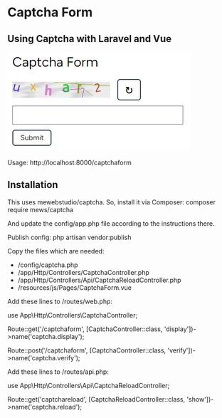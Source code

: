 # Captcha Form

## Using Captcha with Laravel and Vue

![Captcha Form](/gitimages/captchaform01.png)

Usage: http://localhost:8000/captchaform

## Installation

This uses mewebstudio/captcha. So, install it via Composer:
composer require mews/captcha

And update the config/app.php file according to the instructions there.

Publish config:
php artisan vendor:publish

Copy the files which are needed:
- /config/captcha.php
- /app/Http/Controllers/CaptchaController.php
- /app/Http/Controllers/Api/CaptchaReloadController.php
- /resources/js/Pages/CaptchaForm.vue

Add these lines to /routes/web.php:

use App\Http\Controllers\CaptchaController;

Route::get('/captchaform', [CaptchaController::class, 'display'])->name('captcha.display');

Route::post('/captchaform', [CaptchaController::class, 'verify'])->name('captcha.verify');


Add these lines to /routes/api.php:

use App\Http\Controllers\Api\CaptchaReloadController;

Route::get('captchareload', [CaptchaReloadController::class, 'show'])->name('captcha.reload');
